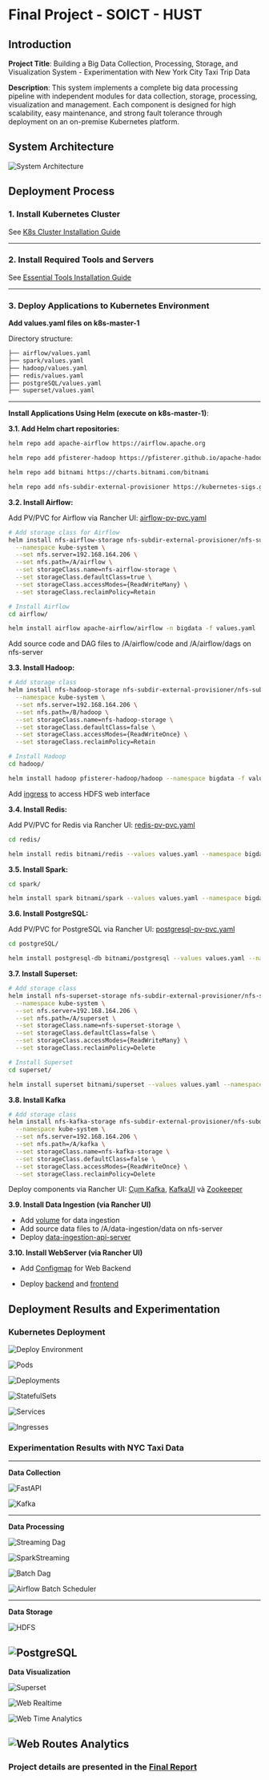 # Final Project - SOICT - HUST

## Introduction
__Project Title__: Building a Big Data Collection, Processing, Storage, and Visualization System - Experimentation with New York City Taxi Trip Data

__Description__: This system implements a complete big data processing pipeline with independent modules for data collection, storage, processing, visualization and management. Each component is designed for high scalability, easy maintenance, and strong fault tolerance through deployment on an on-premise Kubernetes platform.

## System Architecture
![System Architecture](./images/4_system_architecture.png)
## Deployment Process

### 1. Install Kubernetes Cluster
See [K8s Cluster Installation Guide](./k8s/installation/install-k8s-cluster.md)

---

### 2. Install Required Tools and Servers
See [Essential Tools Installation Guide](./k8s/installation/install-tools.md)

---

### 3. Deploy Applications to Kubernetes Environment
__Add values.yaml files on k8s-master-1__

Directory structure:
```bash
├── airflow/values.yaml
├── spark/values.yaml
├── hadoop/values.yaml
├── redis/values.yaml
├── postgreSQL/values.yaml
├── superset/values.yaml
```
---

__Install Applications Using Helm (execute on k8s-master-1)__:

__3.1. Add Helm chart repositories:__
```bash
helm repo add apache-airflow https://airflow.apache.org

helm repo add pfisterer-hadoop https://pfisterer.github.io/apache-hadoop-helm/

helm repo add bitnami https://charts.bitnami.com/bitnami

helm repo add nfs-subdir-external-provisioner https://kubernetes-sigs.github.io/nfs-subdir-external-provisioner/

```

__3.2. Install Airflow:__

Add PV/PVC for Airflow via Rancher UI: [airflow-pv-pvc.yaml](./k8s/airflow/airflow-pv-pvc.yaml)

```bash
# Add storage class for Airflow
helm install nfs-airflow-storage nfs-subdir-external-provisioner/nfs-subdir-external-provisioner \
  --namespace kube-system \
  --set nfs.server=192.168.164.206 \
  --set nfs.path=/A/airflow \
  --set storageClass.name=nfs-airflow-storage \
  --set storageClass.defaultClass=true \
  --set storageClass.accessModes={ReadWriteMany} \
  --set storageClass.reclaimPolicy=Retain

# Install Airflow
cd airflow/

helm install airflow apache-airflow/airflow -n bigdata -f values.yaml
```
Add source code and DAG files to /A/airflow/code and /A/airflow/dags on nfs-server


__3.3. Install Hadoop:__
```bash
# Add storage class
helm install nfs-hadoop-storage nfs-subdir-external-provisioner/nfs-subdir-external-provisioner \
  --namespace kube-system \
  --set nfs.server=192.168.164.206 \
  --set nfs.path=/B/hadoop \
  --set storageClass.name=nfs-hadoop-storage \
  --set storageClass.defaultClass=false \
  --set storageClass.accessModes={ReadWriteOnce} \
  --set storageClass.reclaimPolicy=Retain

# Install Hadoop
cd hadoop/

helm install hadoop pfisterer-hadoop/hadoop --namespace bigdata -f values.yaml

```
Add [ingress](./k8s/hadoop/namenode-ingress.yaml) to access HDFS web interface


__3.4. Install Redis:__

Add PV/PVC for Redis via Rancher UI: [redis-pv-pvc.yaml](./k8s/redis/redis-pv-pvc.yaml)

```bash
cd redis/

helm install redis bitnami/redis --values values.yaml --namespace bigdata
```

__3.5. Install Spark:__
```bash
cd spark/

helm install spark bitnami/spark --values values.yaml --namespace bigdata
```

__3.6. Install PostgreSQL:__

Add PV/PVC for PostgreSQL via Rancher UI: [postgresql-pv-pvc.yaml](./k8s/postgreSQL/postgresql-pv-pvc.yaml)

```bash
cd postgreSQL/

helm install postgresql-db bitnami/postgresql --values values.yaml --namespace bigdata
```

__3.7. Install Superset:__
```bash
# Add storage class
helm install nfs-superset-storage nfs-subdir-external-provisioner/nfs-subdir-external-provisioner \
  --namespace kube-system \
  --set nfs.server=192.168.164.206 \
  --set nfs.path=/A/superset \
  --set storageClass.name=nfs-superset-storage \
  --set storageClass.defaultClass=false \
  --set storageClass.accessModes={ReadWriteMany} \
  --set storageClass.reclaimPolicy=Delete

# Install Superset
cd superset/

helm install superset bitnami/superset --values values.yaml --namespace bigdata
```

__3.8. Install Kafka__
```bash
# Add storage class
helm install nfs-kafka-storage nfs-subdir-external-provisioner/nfs-subdir-external-provisioner \
  --namespace kube-system \
  --set nfs.server=192.168.164.206 \
  --set nfs.path=/A/kafka \
  --set storageClass.name=nfs-kafka-storage \
  --set storageClass.defaultClass=false \
  --set storageClass.accessModes={ReadWriteOnce} \
  --set storageClass.reclaimPolicy=Delete
```

Deploy components via Rancher UI: [Cụm Kafka](./k8s/kafka/kafka.yaml), [KafkaUI](./k8s/kafka/kafka-ui.yaml) và [Zookeeper](./k8s/kafka/zookeeper.yaml)

__3.9. Install Data Ingestion (via Rancher UI)__

- Add [volume](./k8s/data-ingestion/data-ingestion-volumes.yaml) for data ingestion
- Add source data files to /A/data-ingestion/data on nfs-server
- Deploy  [data-ingestion-api-server](./k8s/data-ingestion/data-ingestion-api-server.yaml)

__3.10. Install WebServer (via Rancher UI)__

- Add [Configmap](./k8s/webserver/backend-configmap.yaml) for Web Backend

- Deploy [backend](./k8s/webserver/backend.yaml) and [frontend](./k8s/webserver/frontend.yaml)

## Deployment Results and Experimentation

### Kubernetes Deployment
![Deploy Environment](./images/deploy_environment.png)

![Pods](./images/4_k8s_pods.png)

![Deployments](./images/4_k8s_deployments.png)

![StatefulSets](./images/4_k8s_statefulset.png)

![Services](./images/4_k8s_services.png)

![Ingresses](./images/5_rancher_ingress.png)

### Experimentation Results with NYC Taxi Data
---

__Data Collection__

![FastAPI](./images/4_3_fastapi.png)

![Kafka](./images/4_3_kafka.png)

---

__Data Processing__

![Streaming Dag](./images/4_airflow_streaming_dag.png)

![SparkStreaming](./images/4_redis_data.png)

![Batch Dag](./images/4_airflow_batch_dag.png)

![Airflow Batch Scheduler](./images/4_3_airflow_batch_dags.png)

---

__Data Storage__

![HDFS](./images/4_3_hdfs.png)

![PostgreSQL](./images/4_3_postgresql.png)
---

__Data Visualization__

![Superset](./images/4_3_superset.png)

![Web Realtime](./images/4_3_web_realtime.png)

![Web Time Analytics](./images/4_3_web_time.png)

![Web Routes Analytics](./images/4_3_web_routes.png)
---

### Project details are presented in the [Final Report](./report/report.pdf)